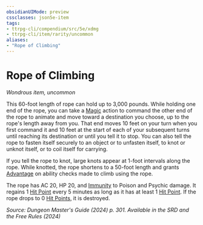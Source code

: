 ```yaml
---
obsidianUIMode: preview
cssclasses: json5e-item
tags:
- ttrpg-cli/compendium/src/5e/xdmg
- ttrpg-cli/item/rarity/uncommon
aliases: 
- "Rope of Climbing"
---
```

# Rope of Climbing
*Wondrous item, uncommon*  



This 60-foot length of rope can hold up to 3,000 pounds. While holding one end of the rope, you can take a [Magic](Інструменти%20ДМ/CLI/rules/actions.md#Magic) action to command the other end of the rope to animate and move toward a destination you choose, up to the rope's length away from you. That end moves 10 feet on your turn when you first command it and 10 feet at the start of each of your subsequent turns until reaching its destination or until you tell it to stop. You can also tell the rope to fasten itself securely to an object or to unfasten itself, to knot or unknot itself, or to coil itself for carrying.

If you tell the rope to knot, large knots appear at 1-foot intervals along the rope. While knotted, the rope shortens to a 50-foot length and grants [Advantage](Інструменти%20ДМ/CLI/rules/variant-rules/advantage-xphb.md) on ability checks made to climb using the rope.

The rope has AC 20, HP 20, and [Immunity](Інструменти%20ДМ/CLI/rules/variant-rules/immunity-xphb.md) to Poison and Psychic damage. It regains 1 [Hit Point](Інструменти%20ДМ/CLI/rules/variant-rules/hit-points-xphb.md) every 5 minutes as long as it has at least 1 [Hit Point](Інструменти%20ДМ/CLI/rules/variant-rules/hit-points-xphb.md). If the rope drops to 0 [Hit Points](Інструменти%20ДМ/CLI/rules/variant-rules/hit-points-xphb.md), it is destroyed.

*Source: Dungeon Master's Guide (2024) p. 301. Available in the <span title='Systems Reference Document (5.2)'>SRD</span> and the Free Rules (2024)*